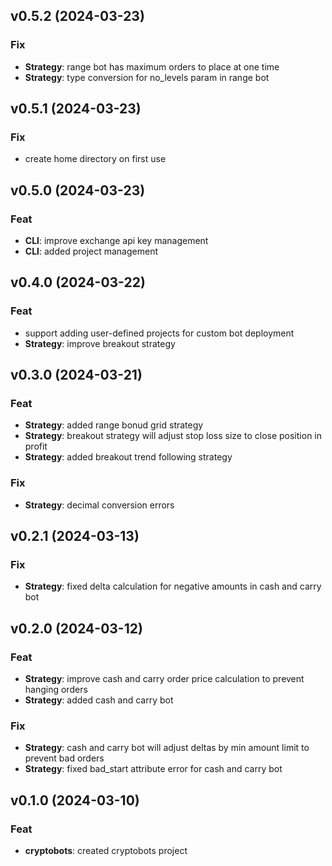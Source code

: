 ## v0.5.2 (2024-03-23)

### Fix

- **Strategy**: range bot has maximum orders to place at one time
- **Strategy**: type conversion for no_levels param in range bot

## v0.5.1 (2024-03-23)

### Fix

- create home directory on first use

## v0.5.0 (2024-03-23)

### Feat

- **CLI**: improve exchange api key management
- **CLI**: added project management

## v0.4.0 (2024-03-22)

### Feat

- support adding user-defined projects for custom bot deployment
- **Strategy**: improve breakout strategy

## v0.3.0 (2024-03-21)

### Feat

- **Strategy**: added range bonud grid strategy
- **Strategy**: breakout strategy will adjust stop loss size to close position in profit
- **Strategy**: added breakout trend following strategy

### Fix

- **Strategy**: decimal conversion errors

## v0.2.1 (2024-03-13)

### Fix

- **Strategy**: fixed delta calculation for negative amounts in cash and carry bot

## v0.2.0 (2024-03-12)

### Feat

- **Strategy**: improve cash and carry order price calculation to prevent hanging orders
- **Strategy**: added cash and carry bot

### Fix

- **Strategy**: cash and carry bot will adjust deltas by min amount limit to prevent bad orders
- **Strategy**: fixed bad_start attribute error for cash and carry bot

## v0.1.0 (2024-03-10)

### Feat

- **cryptobots**: created cryptobots project
